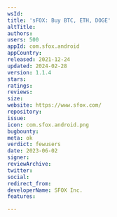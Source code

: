 ```yaml
---
wsId: 
title: 'sFOX: Buy BTC, ETH, DOGE'
altTitle: 
authors: 
users: 500
appId: com.sfox.android
appCountry: 
released: 2021-12-24
updated: 2024-02-28
version: 1.1.4
stars: 
ratings: 
reviews: 
size: 
website: https://www.sfox.com/
repository: 
issue: 
icon: com.sfox.android.png
bugbounty: 
meta: ok
verdict: fewusers
date: 2023-06-02
signer: 
reviewArchive: 
twitter: 
social: 
redirect_from: 
developerName: SFOX Inc.
features: 

---
```


